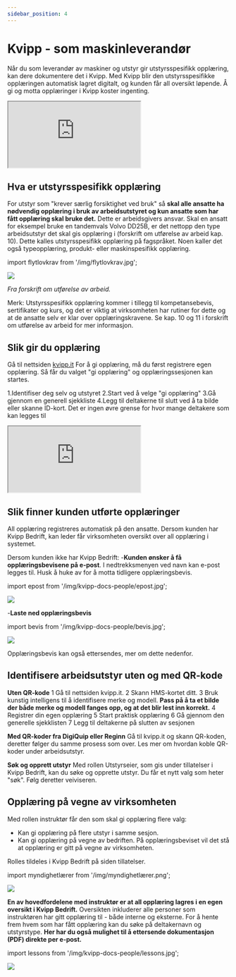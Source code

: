 ```yaml
---
sidebar_position: 4
---
```

# Kvipp - som maskinleverandør

Når du som leverandør av maskiner og utstyr gir utstyrsspesifikk opplæring, kan dere dokumentere det i Kvipp. Med Kvipp blir den utstyrsspesifikke opplæringen automatisk lagret digitalt, og kunden får all oversikt løpende. Å gi og motta opplæringer i Kvipp koster ingenting.

<div style={{ aspectRatio: '16/9' }}>
  <iframe
    title="overlevering"
    src="https://videos.dyntube.com/iframes/0VNLXVkRKUelml743oLuAA"
    style={{ width: '100%', height: '100%' }}
  ></iframe>
</div>

## Hva er utstyrsspesifikk opplæring
For utstyr som "krever særlig forsiktighet ved bruk" så **skal alle ansatte ha nødvendig opplæring i bruk av arbeidsutstyret og kun ansatte som har fått opplæring skal bruke det.** Dette er arbeidsgivers ansvar. Skal en ansatt for eksempel bruke en tandemvals Volvo DD25B, er det nettopp den type arbeidsutstyr det skal gis opplæring i (forskrift om utførelse av arbeid kap. 10). Dette kalles utstyrsspesifikk opplæring på fagspråket. Noen kaller det også typeopplæring, produkt- eller maskinspesifikk opplæring.

import flytlovkrav from '/img/flytlovkrav.jpg';

<img src={flytlovkrav} style={{width:800}} />

*Fra forskrift om utførelse av arbeid.*

Merk: Utstyrsspesifikk opplæring kommer i tillegg til kompetansebevis, sertifikater og kurs, og det er viktig at virksomheten har rutiner for dette og at de ansatte selv er klar over opplæringskravene. Se kap. 10 og 11 i forskrift om utførelse av arbeid for mer informasjon.

## Slik gir du opplæring
Gå til nettsiden [kvipp.it](https://kvipp.it)
For å gi opplæring, må du først registrere egen opplæring. Så får du valget "gi opplæring" og opplæringssesjonen kan startes.

1.Identifiser deg selv og utstyret
2.Start ved å velge "gi opplæring"
3.Gå gjennom en generell sjekkliste
4.Legg til deltakerne til slutt ved å ta bilde eller skanne ID-kort. Det er ingen øvre grense for hvor mange deltakere som kan legges til

<div style={{ aspectRatio: '16/9' }}>
  <iframe
    title="vernerunde"
    src="https://videos.dyntube.com/iframes/YyUBl77xl02ZSwS52q8JCw"
    style={{ width: '100%', height: '100%' }}
  ></iframe>
</div>

## Slik finner kunden utførte opplæringer
All opplæring registreres automatisk på den ansatte. Dersom kunden har Kvipp Bedrift, kan leder får virksomheten oversikt over all opplæring i systemet.

Dersom kunden ikke har Kvipp Bedrift: 
-**Kunden ønsker å få opplæringsbevisene på e-post**. I nedtrekksmenyen ved navn kan e-post legges til. Husk å huke av for å motta tidligere opplæringsbevis.

import epost from '/img/kvipp-docs-people/epost.jpg';

<img src={epost} style={{width:500}} />

-**Laste ned opplæringsbevis**

import bevis from '/img/kvipp-docs-people/bevis.jpg';

<img src={bevis} style={{width:200}} />

Opplæringsbevis kan også ettersendes, mer om dette nedenfor.

## Identifisere arbeidsutstyr uten og med QR-kode

**Uten QR-kode**
1 Gå til nettsiden kvipp.it.
2 Skann HMS-kortet ditt.
3 Bruk kunstig intelligens til å identifisere merke og modell. **Pass på å ta et bilde der både merke og modell fanges opp, og at det blir lest inn korrekt.**
4 Registrer din egen opplæring
5 Start praktisk opplæring
6 Gå gjennom den generelle sjekklisten
7 Legg til deltakerne på slutten av sesjonen

**Med QR-koder fra DigiQuip eller Reginn**
Gå til kvipp.it og skann QR-koden, deretter følger du samme prosess som over. Les mer om hvordan koble QR-koder under arbeidsutstyr.

**Søk og opprett utstyr**
Med rollen Utstyrseier, som gis under tillatelser i Kvipp Bedrift, kan du søke og opprette utstyr. Du får et nytt valg som heter "søk". Følg deretter veiviseren.

## Opplæring på vegne av virksomheten

Med rollen instruktør får den som skal gi opplæring flere valg:
- Kan gi opplæring på flere utstyr i samme sesjon.
- Kan gi opplæring på vegne av bedriften. På opplæringsbeviset vil det stå at opplæring er gitt på vegne av virksomheten.

Rolles tildeles i Kvipp Bedrift på siden tillatelser.

import myndighetlærer from '/img/myndighetlærer.png';

<img src={myndighetlærer} style={{width:700}} />

**En av hovedfordelene med instruktør er at all opplæring lagres i en egen oversikt i Kvipp Bedrift.** Oversikten inkluderer alle personer som instruktøren har gitt opplæring til - både interne og eksterne. For å hente frem hvem som har fått opplæring kan du søke på deltakernavn og utstyrstype. **Her har du også mulighet til å ettersende dokumentasjon (PDF) direkte per e-post.**

import lessons from '/img/kvipp-docs-people/lessons.jpg';

 <img src={lessons} style={{width:700}} />